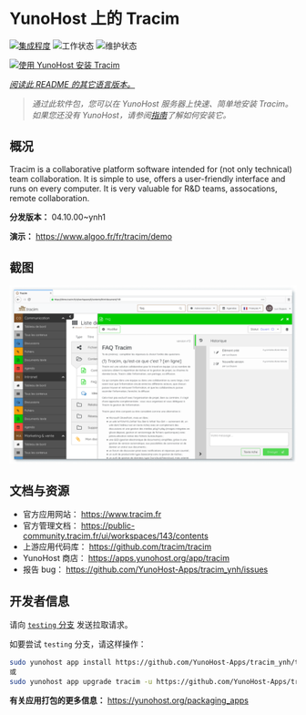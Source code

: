 <!--
注意：此 README 由 <https://github.com/YunoHost/apps/tree/master/tools/readme_generator> 自动生成
请勿手动编辑。
-->

# YunoHost 上的 Tracim

[![集成程度](https://dash.yunohost.org/integration/tracim.svg)](https://ci-apps.yunohost.org/ci/apps/tracim/) ![工作状态](https://ci-apps.yunohost.org/ci/badges/tracim.status.svg) ![维护状态](https://ci-apps.yunohost.org/ci/badges/tracim.maintain.svg)

[![使用 YunoHost 安装 Tracim](https://install-app.yunohost.org/install-with-yunohost.svg)](https://install-app.yunohost.org/?app=tracim)

*[阅读此 README 的其它语言版本。](./ALL_README.md)*

> *通过此软件包，您可以在 YunoHost 服务器上快速、简单地安装 Tracim。*  
> *如果您还没有 YunoHost，请参阅[指南](https://yunohost.org/install)了解如何安装它。*

## 概况

Tracim is a collaborative platform software intended for (not only technical) team collaboration. It is simple to use, offers a user-friendly interface and runs on every computer. It is very valuable for R&D teams, assocations, remote collaboration.


**分发版本：** 04.10.00~ynh1

**演示：** <https://www.algoo.fr/fr/tracim/demo>

## 截图

![Tracim 的截图](./doc/screenshots/feature_app_document.png)

## 文档与资源

- 官方应用网站： <https://www.tracim.fr>
- 官方管理文档： <https://public-community.tracim.fr/ui/workspaces/143/contents>
- 上游应用代码库： <https://github.com/tracim/tracim>
- YunoHost 商店： <https://apps.yunohost.org/app/tracim>
- 报告 bug： <https://github.com/YunoHost-Apps/tracim_ynh/issues>

## 开发者信息

请向 [`testing` 分支](https://github.com/YunoHost-Apps/tracim_ynh/tree/testing) 发送拉取请求。

如要尝试 `testing` 分支，请这样操作：

```bash
sudo yunohost app install https://github.com/YunoHost-Apps/tracim_ynh/tree/testing --debug
或
sudo yunohost app upgrade tracim -u https://github.com/YunoHost-Apps/tracim_ynh/tree/testing --debug
```

**有关应用打包的更多信息：** <https://yunohost.org/packaging_apps>
